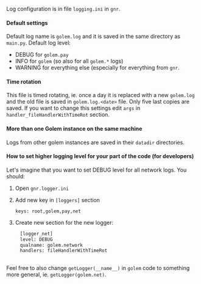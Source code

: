 Log configuration is in file `logging.ini` in `gnr`. 

#### Default settings
Default log name is `golem.log` and it is saved in the same directory as `main.py`. 
Default log level: 
* DEBUG for `golem.pay`
* INFO for `golem` (so also for all `golem.*` logs)
* WARNING for everything else (especially for everything from `gnr`.


#### Time rotation

This file is timed rotating, ie. once a day it is replaced with a new `golem.log` and the old file is saved in `golem.log.<date>` file. Only five last copies are saved. 
If you want to change this settings edit `args` in `handler_fileHandlerWithTimeRot` section. 

#### More than one Golem instance on the same machine

Logs from other golem instances are saved in their `datadir` directories.

#### How to set higher logging level for your part of the code (for developers)

Let's imagine that you want to set DEBUG level for all network logs. 
You should:

1. Open `gnr.logger.ini`

2. Add new key in `[loggers]` section

     `keys: root,golem,pay,net`

3. Create new section for the new logger: 

```bash  
     [logger_net]
     level: DEBUG
     qualname: golem.network
     handlers: fileHandlerWithTimeRot
     
```

Feel free to also change `getLogger(__name__)` in `golem` code to something more general, ie. `getLogger(golem.net)`.